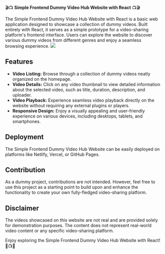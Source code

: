 🎬📺 **Simple Frontend Dummy Video Hub Website with React** 📺🎬

The Simple Frontend Dummy Video Hub Website with React is a basic web application designed to showcase a collection of dummy videos. Built entirely with React, it serves as a simple prototype for a video-sharing platform's frontend interface. Users can explore the website to discover various dummy videos from different genres and enjoy a seamless browsing experience.
<img src="https://photos.google.com/search/_tra_/photo/AF1QipMQG0GzPcrOeATS_7W5mx5MoHRCQH84hk_vwm6i">
## Features

- **Video Listing:** Browse through a collection of dummy videos neatly organized on the homepage.
- **Video Details:** Click on any video thumbnail to view detailed information about the selected video, such as title, duration, description, and uploader.
- **Video Playback:** Experience seamless video playback directly on the website without requiring any external plugins or players.
- **Responsive Design:** Enjoy a visually appealing and user-friendly experience on various devices, including desktops, tablets, and smartphones.

## Deployment

The Simple Frontend Dummy Video Hub Website can be easily deployed on platforms like Netlify, Vercel, or GitHub Pages.

## Contribution

As a dummy project, contributions are not intended. However, feel free to use this project as a starting point to build upon and enhance the functionality to create your own fully-fledged video-sharing platform.

## Disclaimer

The videos showcased on this website are not real and are provided solely for demonstration purposes. The content does not represent real-world video content or any specific video-sharing platform.

Enjoy exploring the Simple Frontend Dummy Video Hub Website with React! 🎉📺🍿
